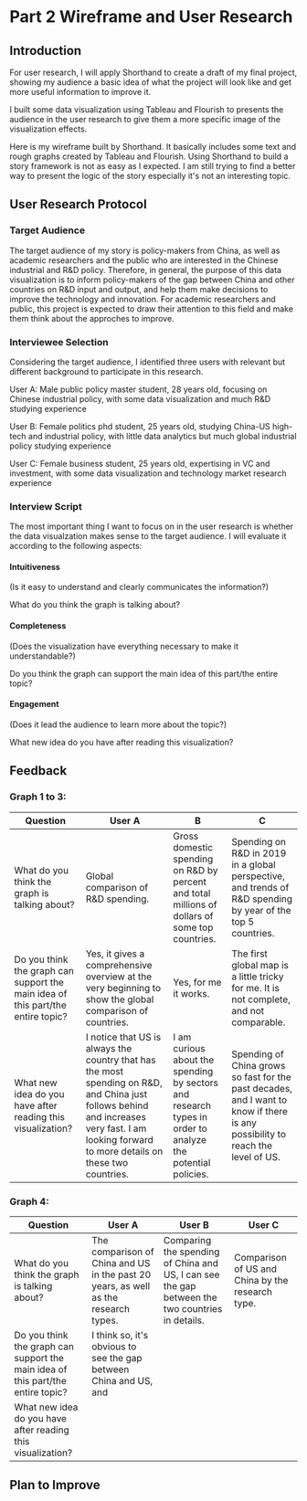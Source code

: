 # Part 2 Wireframe and User Research
## Introduction
For user research, I will apply Shorthand to create a draft of my final project, showing my audience a basic idea of what the project will look like and get more useful information to improve it. 

I built some data visualization using Tableau and Flourish to presents the audience in the user research to give them a more specific image of the visualization effects. 

Here is my wireframe built by Shorthand. It basically includes some text and rough graphs created by Tableau and Flourish. Using Shorthand to build a story framework is not as easy as I expected. I am still trying to find a better way to present the logic of the story especially it's not an interesting topic.

## User Research Protocol
### Target Audience
The target audience of my story is policy-makers from China, as well as academic researchers and the public who are interested in the Chinese industrial and R&D policy. 
Therefore, in general, the purpose of this data visualization is to inform policy-makers of the gap between China and other countries on R&D input and output, and help them make decisions to improve the technology and innovation. For academic researchers and public, this project is expected to draw their attention to this field and make them think about the approches to improve. 

### Interviewee Selection
Considering the target audience, I identified three users with relevant but different background to participate in this research.

User A: Male public policy master student, 28 years old, focusing on Chinese industrial policy, with some data visualization and much R&D studying experience

User B: Female politics phd student, 25 years old, studying China-US high-tech and industrial policy, with little data analytics but much global industrial policy studying experience

User C: Female business student, 25 years old, expertising in VC and investment, with some data visualization and technology market research experience

### Interview Script

The most important thing I want to focus on in the user research is whether the data visualzation makes sense to the target audience. I will evaluate it according to the following aspects:

#### Intuitiveness 
(Is it easy to understand and clearly communicates the information?)

What do you think the graph is talking about?

#### Completeness 
(Does the visualization have everything necessary to make it understandable?)

Do you think the graph can support the main idea of this part/the entire topic?

#### Engagement
(Does it lead the audience to learn more about the topic?)

What new idea do you have after reading this visualization?

## Feedback
### Graph 1 to 3: 
|Question|User A| B | C |
|--|--|--|--|
|What do you think the graph is talking about?|Global comparison of R&D spending. |Gross domestic spending on R&D by percent and total millions of dollars of some top countries. | Spending on R&D in 2019 in a global perspective, and trends of R&D spending by year of the top 5 countries. |
|Do you think the graph can support the main idea of this part/the entire topic?|Yes, it gives a comprehensive overview at the very beginning to show the global comparison of countries. |Yes, for me it works. |The first global map is a little tricky for me. It is not complete, and not comparable. |
|What new idea do you have after reading this visualization?|I notice that US is always the country that has the most spending on R&D, and China just follows behind and increases very fast. I am looking forward to more details on these two countries. |I am curious about the spending by sectors and research types in order to analyze the potential policies.|Spending of China grows so fast for the past decades, and I want to know if there is any possibility to reach the level of US.|

### Graph 4:
|Question|User A| User B | User C |
|--|--|--|--|
|What do you think the graph is talking about?| The comparison of China and US in the past 20 years, as well as the research types. | Comparing the spending of China and US, I can see the gap between the two countries in details. | Comparison of US and China by the research type. |
|Do you think the graph can support the main idea of this part/the entire topic?| I think so, it's obvious to see the gap between China and US, and |||
|What new idea do you have after reading this visualization?||||


## Plan to Improve

